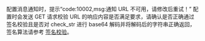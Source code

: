 配置消息通知时，提示“code:10002,msg:通知 URL 不可用，请修改后重试！”
配置时会发送 GET 请求校验 URL 的响应内容是否满足要求，请确认是否正确通过签名校验且是否对 check_str 进行 base64 解码并将解码后的字符串正确返回，签名算法请参考 [签名校验](https://cloud.tencent.com/document/product/1095/51612)。
